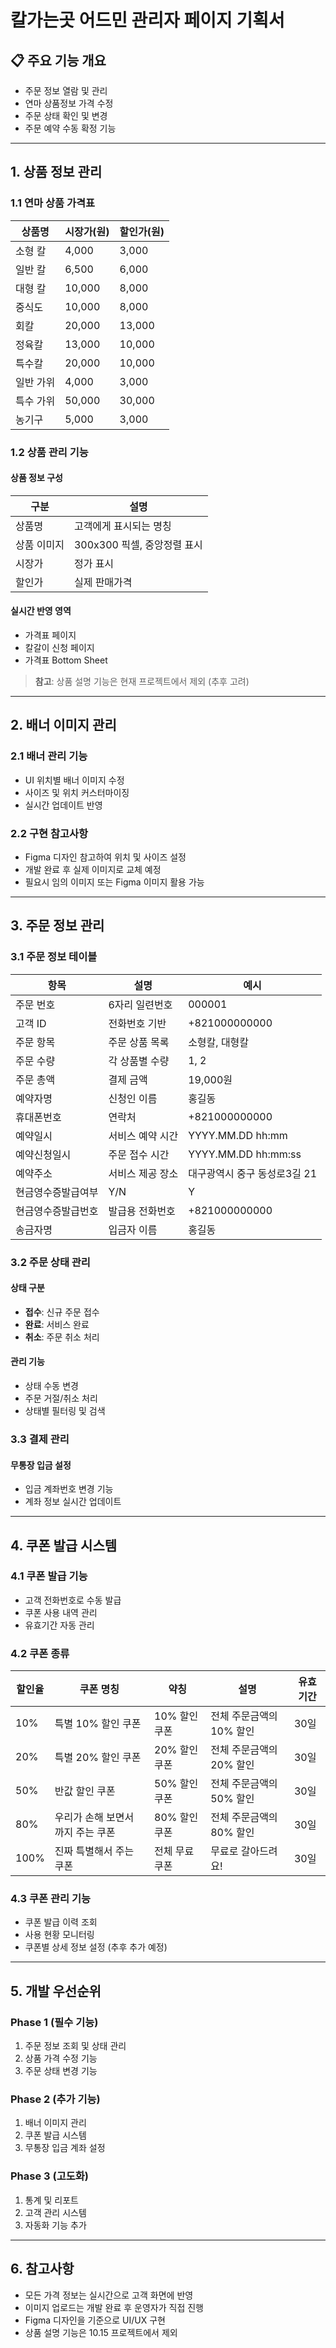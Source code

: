 # 칼가는곳 어드민 관리자 페이지 기획서

## 📋 주요 기능 개요

- 주문 정보 열람 및 관리
- 연마 상품정보 가격 수정
- 주문 상태 확인 및 변경
- 주문 예약 수동 확정 기능

---

## 1. 상품 정보 관리

### 1.1 연마 상품 가격표

| 상품명 | 시장가(원) | 할인가(원) |
| --- | --- | --- |
| 소형 칼 | 4,000 | 3,000 |
| 일반 칼 | 6,500 | 6,000 |
| 대형 칼 | 10,000 | 8,000 |
| 중식도 | 10,000 | 8,000 |
| 회칼 | 20,000 | 13,000 |
| 정육칼 | 13,000 | 10,000 |
| 특수칼 | 20,000 | 10,000 |
| 일반 가위 | 4,000 | 3,000 |
| 특수 가위 | 50,000 | 30,000 |
| 농기구 | 5,000 | 3,000 |

### 1.2 상품 관리 기능

#### 상품 정보 구성
| 구분 | 설명 |
| --- | --- |
| 상품명 | 고객에게 표시되는 명칭 |
| 상품 이미지 | 300x300 픽셀, 중앙정렬 표시 |
| 시장가 | 정가 표시 |
| 할인가 | 실제 판매가격 |

#### 실시간 반영 영역
- 가격표 페이지
- 칼갈이 신청 페이지
- 가격표 Bottom Sheet

> **참고**: 상품 설명 기능은 현재 프로젝트에서 제외 (추후 고려)

---

## 2. 배너 이미지 관리

### 2.1 배너 관리 기능
- UI 위치별 배너 이미지 수정
- 사이즈 및 위치 커스터마이징
- 실시간 업데이트 반영

### 2.2 구현 참고사항
- Figma 디자인 참고하여 위치 및 사이즈 설정
- 개발 완료 후 실제 이미지로 교체 예정
- 필요시 임의 이미지 또는 Figma 이미지 활용 가능

---

## 3. 주문 정보 관리

### 3.1 주문 정보 테이블

| 항목 | 설명 | 예시 |
| --- | --- | --- |
| 주문 번호 | 6자리 일련번호 | 000001 |
| 고객 ID | 전화번호 기반 | +821000000000 |
| 주문 항목 | 주문 상품 목록 | 소형칼, 대형칼 |
| 주문 수량 | 각 상품별 수량 | 1, 2 |
| 주문 총액 | 결제 금액 | 19,000원 |
| 예약자명 | 신청인 이름 | 홍길동 |
| 휴대폰번호 | 연락처 | +821000000000 |
| 예약일시 | 서비스 예약 시간 | YYYY.MM.DD hh:mm |
| 예약신청일시 | 주문 접수 시간 | YYYY.MM.DD hh:mm:ss |
| 예약주소 | 서비스 제공 장소 | 대구광역시 중구 동성로3길 21 |
| 현금영수증발급여부 | Y/N | Y |
| 현금영수증발급번호 | 발급용 전화번호 | +821000000000 |
| 송금자명 | 입금자 이름 | 홍길동 |

### 3.2 주문 상태 관리

#### 상태 구분
- **접수**: 신규 주문 접수
- **완료**: 서비스 완료
- **취소**: 주문 취소 처리

#### 관리 기능
- 상태 수동 변경
- 주문 거절/취소 처리
- 상태별 필터링 및 검색

### 3.3 결제 관리

#### 무통장 입금 설정
- 입금 계좌번호 변경 기능
- 계좌 정보 실시간 업데이트

---

## 4. 쿠폰 발급 시스템

### 4.1 쿠폰 발급 기능
- 고객 전화번호로 수동 발급
- 쿠폰 사용 내역 관리
- 유효기간 자동 관리

### 4.2 쿠폰 종류

| 할인율 | 쿠폰 명칭 | 약칭 | 설명 | 유효기간 |
| --- | --- | --- | --- | --- |
| 10% | 특별 10% 할인 쿠폰 | 10% 할인 쿠폰 | 전체 주문금액의 10% 할인 | 30일 |
| 20% | 특별 20% 할인 쿠폰 | 20% 할인 쿠폰 | 전체 주문금액의 20% 할인 | 30일 |
| 50% | 반값 할인 쿠폰 | 50% 할인 쿠폰 | 전체 주문금액의 50% 할인 | 30일 |
| 80% | 우리가 손해 보면서 까지 주는 쿠폰 | 80% 할인 쿠폰 | 전체 주문금액의 80% 할인 | 30일 |
| 100% | 진짜 특별해서 주는 쿠폰 | 전체 무료 쿠폰 | 무료로 갈아드려요! | 30일 |

### 4.3 쿠폰 관리 기능
- 쿠폰 발급 이력 조회
- 사용 현황 모니터링
- 쿠폰별 상세 정보 설정 (추후 추가 예정)

---

## 5. 개발 우선순위

### Phase 1 (필수 기능)
1. 주문 정보 조회 및 상태 관리
2. 상품 가격 수정 기능
3. 주문 상태 변경 기능

### Phase 2 (추가 기능)
1. 배너 이미지 관리
2. 쿠폰 발급 시스템
3. 무통장 입금 계좌 설정

### Phase 3 (고도화)
1. 통계 및 리포트
2. 고객 관리 시스템
3. 자동화 기능 추가

---

## 6. 참고사항

- 모든 가격 정보는 실시간으로 고객 화면에 반영
- 이미지 업로드는 개발 완료 후 운영자가 직접 진행
- Figma 디자인을 기준으로 UI/UX 구현
- 상품 설명 기능은 10.15 프로젝트에서 제외